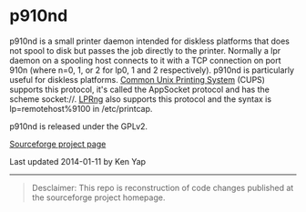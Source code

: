 # p910nd
p910nd is a small printer daemon intended for diskless platforms that does not spool to disk but passes the job directly to the printer. Normally a lpr daemon on a spooling host connects to it with a TCP connection on port 910n (where n=0, 1, or 2 for lp0, 1 and 2 respectively). p910nd is particularly useful for diskless platforms. [Common Unix Printing System](http://www.cups.org/) (CUPS) supports this protocol, it's called the AppSocket protocol and has the scheme socket://. [LPRng](http://www.lprng.com/) also supports this protocol and the syntax is lp=remotehost%9100 in /etc/printcap.

p910nd is released under the GPLv2.

[Sourceforge project page](http://sourceforge.net/projects/p910nd/)

Last updated 2014-01-11 by Ken Yap

---
> Desclaimer: This repo is reconstruction of code changes published at the sourceforge project homepage.
